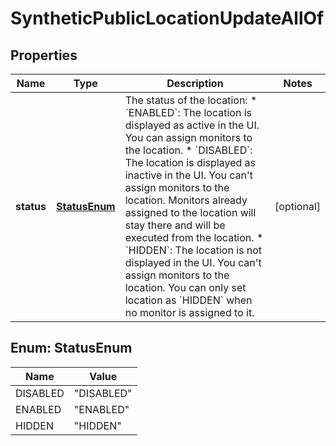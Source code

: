 

# SyntheticPublicLocationUpdateAllOf


## Properties

| Name | Type | Description | Notes |
|------------ | ------------- | ------------- | -------------|
|**status** | [**StatusEnum**](#StatusEnum) | The status of the location:   * &#x60;ENABLED&#x60;: The location is displayed as active in the UI. You can assign monitors to the location.  * &#x60;DISABLED&#x60;: The location is displayed as inactive in the UI. You can&#39;t assign monitors to the location. Monitors already assigned to the location will stay there and will be executed from the location.  * &#x60;HIDDEN&#x60;: The location is not displayed in the UI. You can&#39;t assign monitors to the location. You can only set location as &#x60;HIDDEN&#x60; when no monitor is assigned to it. |  [optional] |



## Enum: StatusEnum

| Name | Value |
|---- | -----|
| DISABLED | &quot;DISABLED&quot; |
| ENABLED | &quot;ENABLED&quot; |
| HIDDEN | &quot;HIDDEN&quot; |




